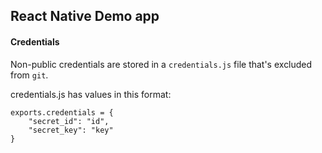 ## React Native Demo app

#### Credentials

Non-public credentials are stored in a `credentials.js` file that's excluded from `git`. 

credentials.js has values in this format:

```
exports.credentials = {
    "secret_id": "id",
    "secret_key": "key"
}
```